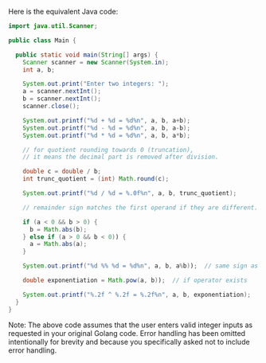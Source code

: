 Here is the equivalent Java code:

```java
import java.util.Scanner;

public class Main {

  public static void main(String[] args) {
    Scanner scanner = new Scanner(System.in);
    int a, b;

    System.out.print("Enter two integers: ");
    a = scanner.nextInt();
    b = scanner.nextInt();
    scanner.close();

    System.out.printf("%d + %d = %d%n", a, b, a+b);
    System.out.printf("%d - %d = %d%n", a, b, a-b);
    System.out.printf("%d * %d = %d%n", a, b, a*b);

    // for quotient rounding towards 0 (truncation), 
    // it means the decimal part is removed after division.

    double c = double / b;
    int trunc_quotient = (int) Math.round(c); 

    System.out.printf("%d / %d = %.0f%n", a, b, trunc_quotient);

    // remainder sign matches the first operand if they are different.

    if (a < 0 && b > 0) {
      b = Math.abs(b);
    } else if (a > 0 && b < 0)) {
      a = Math.abs(a);
    }

    System.out.printf("%d %% %d = %d%n", a, b, a%b));  // same sign as first operand 

    double exponentiation = Math.pow(a, b));  // if operator exists

    System.out.printf("%.2f ^ %.2f = %.2f%n", a, b, exponentiation);
  }
}
```
Note: The above code assumes that the user enters valid integer inputs as requested in your original Golang code. Error handling has been omitted intentionally for brevity and because you specifically asked not to include error handling.
